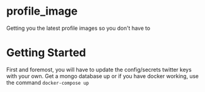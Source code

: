 # profile_image
Getting you the latest profile images so you don't have to

# Getting Started
First and foremost, you will have to update the config/secrets twitter keys with your own.
Get a mongo database up or if you have docker working, use the command
`docker-compose up`
